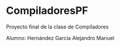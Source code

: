 # CompiladoresPF
Proyecto final de la clase de Compiladores

Alumno: Hernández García Alejandro Manuel
